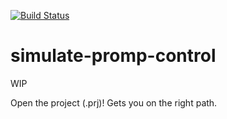 [![Build Status](https://travis-ci.com/frdedynamics/simulate-promp-control.svg?branch=master)](https://travis-ci.com/frdedynamics/simulate-promp-control)
# simulate-promp-control

WIP

Open the project (.prj)! Gets you on the right path.
